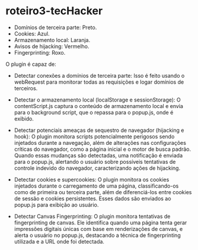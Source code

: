 # roteiro3-tecHacker

- Domínios de terceira parte: Preto.
- Cookies: Azul.
- Armazenamento local: Laranja.
- Avisos de hijacking: Vermelho.
- Fingerprinting: Roxo.

O plugin é capaz de:

- Detectar conexões a domínios de terceira parte: Isso é feito usando o webRequest para monitorar todas as requisições e logar domínios de terceiros.

- Detectar o armazenamento local (localStorage e sessionStorage): O contentScript.js captura o conteúdo de armazenamento local e envia para o background script, que o repassa para o popup.js, onde é exibido.

- Detectar potenciais ameaças de sequestro de navegador (hijacking e hook): O plugin monitora scripts potencialmente perigosos sendo injetados durante a navegação, além de alterações nas configurações críticas do navegador, como a página inicial e o motor de busca padrão. Quando essas mudanças são detectadas, uma notificação é enviada para o popup.js, alertando o usuário sobre possíveis tentativas de controle indevido do navegador, caracterizando ações de hijacking.

- Detectar cookies e supercookies: O plugin monitora os cookies injetados durante o carregamento de uma página, classificando-os como de primeira ou terceira parte, além de diferenciá-los entre cookies de sessão e cookies persistentes. Esses dados são enviados ao popup.js para exibição ao usuário.

- Detectar Canvas Fingerprinting: O plugin monitora tentativas de fingerprinting de canvas. Ele identifica quando uma página tenta gerar impressões digitais únicas com base em renderizações de canvas, e alerta o usuário no popup.js, destacando a técnica de fingerprinting utilizada e a URL onde foi detectada.